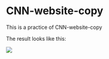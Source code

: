 # CNN-website-copy

This is a practice of CNN-website-copy

The result looks like this: 

<img src="./website.png">
